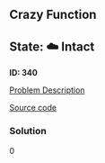 ## Crazy Function

## State: :cloud: **Intact**

**ID: 340**

[Problem Description](https://projecteuler.net/problem=340)

[Source code](main.cpp)

### Solution
0